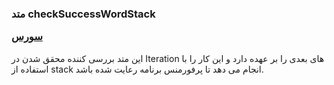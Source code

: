 <h3>
متد checkSuccessWordStack

<a class="ext-link" href="classes_Tetris_TetrisGame.js.html#line383" >سورس</a>

</h3>

این متد بررسی کننده محقق شدن در Iteration های بعدی را بر عهده دارد و این کار را با استفاده از stack انجام می دهد تا پرفورمنس برنامه رعایت شده باشد.
